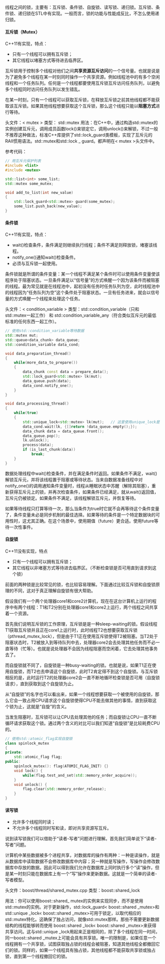 线程之间的锁，主要有：互斥锁、条件锁、自旋锁、读写锁、递归锁。互斥锁、条件锁、递归锁在STL中有实现。一般而言，锁的功能与性能成反比，不怎么使用递归锁。



#### 互斥锁（Mutex）

C++11有实现，特点：

- 只有一个线程可以拥有互斥锁；
- 其它线程以堵塞方式等待进去临界区。

互斥锁用于控制多个线程对他们之间**共享资源互斥访问**的一个信号量。也就是说是为了避免多个线程在某一时刻同时操作一个共享资源。例如线程池中的有多个空闲线程和一个任务队列。任何是一个线程都要使用互斥锁互斥访问任务队列，以避免多个线程同时访问任务队列以发生错乱。

在某一时刻，只有一个线程可以获取互斥锁，在释放互斥锁之前其他线程都不能获取该互斥锁。如果其他线程想要获取这个互斥锁，那么这个线程只能以**阻塞方式**进行等待。

头文件：< mutex > 
类型： std::mutex 
用法：在C++中，通过构造std::mutex的实例创建互斥元，调用成员函数lock()来锁定它，调用unlock()来解锁，不过一般不推荐这种做法，标准C++库提供了std::lock_guard类模板，实现了互斥元的RAII惯用语法。std::mutex和std::lock _ guard。都声明在< mutex >头文件中。

参考代码：

```cpp
// 用互斥元保护列表
#include <list>
#include <mutex>

std::list<int> some_list;
std::mutex some_mutex;

void add_to_list(int new_value)
{
    std::lock_guard<std::mutex> guard(some_mutex);
    some_list.push_back(new_value);
}
```



#### 条件锁

C++11有实现，特点：

- wait()检查条件，条件满足则继续执行线程；条件不满足则释放锁，堵塞该线程。
- notify_one()通知wait()检查条件。
- 必须与互斥锁一起使用。

条件锁就是所谓的条件变量：某一个线程不满足某个条件时可以使用条件变量使该程序处于阻塞状态。一旦条件满足以“信号量”的方式唤醒一个因为该条件而被阻塞的线程。最为常见就是在线程池中，起初没有任务时任务队列为空，此时线程池中的线程因为“任务队列为空”这个条件处于阻塞状态。一旦有任务进来，就会以信号量的方式唤醒一个线程来处理这个任务。

头文件：< condition_variable > 
类型：std::condition_variable（只和std::mutex一起工作） 和  std::condition_variable_any（符合类似互斥元的最低标准的任何东西一起工作）。

```cpp
// 使用std::condition_variable等待数据
std::mutex mut;
std::queue<data_chunk> data_queue;
std::condition_variable data_cond;

void data_preparation_thread()
{
    while(more_data_to_prepare())
    {
        data_chunk const data = prepare_data();
        std::lock_guard<std::mutex> lk(mut);
        data_queue.push(data);
        data_cond.notify_one();
    }
}

void data_processing_thread()
{
    while(true)
    {
        std::unique_lock<std::mutex> lk(mut);   // 这里使用unique_lock是为了后面方便解锁
        data_cond.wait(lk, {[]return !data_queue.empty();});
        data_chunk data = data_queue.front();
        data_queue.pop();
        lk.unlock();
        process(data);
        if (is_last_chunk(data))
            break;
    }
}
```

数据处理线程中wait()检查条件，并在满足条件时返回。如果条件不满足，wait()解锁互斥元，并将该线程置于阻塞或等待状态。当来自数据准备线程中对notify_one()的调用通知条件变量时，线程从睡眠状态中苏醒（解除其阻塞），重新获得互斥元上的锁，并再次检查条件，如果条件已经满足，就从wait()返回值，互斥元仍被锁定。如果条件不满足，该线程解锁互斥元，并恢复等待。

如果等待线程只打算等待一次，那么当条件为true时它就不会再等待这个条件变量了，条件变量未必是同步机制的最佳选择。如果等待的条件是一个特定数据块的可用性时，这尤其正确。在这个场景中，使用期值（future）更合适。使用future等待一次性事件。



#### 自旋锁

C++11没有实现，特点

- 只有一个线程可以拥有互斥锁；
- 其它线程以非堵塞方式等待进去临界区。（不断检查锁是否可用直到请求到这个锁）

前面的两种锁是比较常见的锁，也比较容易理解。下面通过比较互斥锁和自旋锁原理的不同，这对于真正理解自旋锁有很大帮助。

假设我们有一个两个处理器core1和core2计算机，现在在这台计算机上运行的程序中有两个线程：T1和T2分别在处理器core1和core2上运行，两个线程之间共享着一个资源。

首先我们说明互斥锁的工作原理，互斥锁是是一种sleep-waiting的锁。假设线程T1获取互斥锁并且正在core1上运行时，此时线程T2也想要获取互斥锁（pthread_mutex_lock），但是由于T1正在使用互斥锁使得T2被阻塞。当T2处于阻塞状态时，T2被放入到等待队列中去，处理器core2会去处理其他任务而不必一直等待（忙等）。也就是说处理器不会因为线程阻塞而空闲着，它去处理其他事务去了。

而自旋锁就不同了，自旋锁是一种busy-waiting的锁。也就是说，如果T1正在使用自旋锁，而T2也去申请这个自旋锁，此时T2肯定得不到这个自旋锁。与互斥锁相反的是，此时运行T2的处理器core2会一直不断地循环检查锁是否可用（自旋锁请求），直到获取到这个自旋锁为止。

从“自旋锁”的名字也可以看出来，如果一个线程想要获取一个被使用的自旋锁，那么它会一致占用CPU请求这个自旋锁使得CPU不能去做其他的事情，直到获取这个锁为止，这就是“自旋”的含义。

当发生阻塞时，互斥锁可以让CPU去处理其他的任务；而自旋锁让CPU一直不断循环请求获取这个锁。通过两个含义的对比可以我们知道“自旋锁”是比较耗费CPU的。

```cpp
// 使用std::atomic_flag实现自旋锁
class spinlock_mutex
{
private:
    std::atomic_flag flag;
public:
	spinlock_mutex(): flag(ATOMIC_FLAG_INIT) {}
	void lock() {
    	while(flag.test_and_set(std::memory_order_acquire));
	}
    void unlock() {
        flag.clear(std::memory_order_release);
    }
}
```



#### 读写锁

- 允许多个线程同时读；
- 不允许多个线程同时写和读，即对共享资源写互斥。

说到读写锁我们可以借助于“读者-写者”问题进行理解。首先我们简单说下“读者-写者”问题。

计算机中某些数据被多个进程共享，对数据库的操作有两种：一种是读操作，就是从数据库中读取数据不会修改数据库中内容；另一种就是写操作，写操作会修改数据库中存放的数据。因此可以得到我们允许在数据库上同时执行多个“读”操作，但是某一时刻只能在数据库上有一个“写”操作来更新数据。这就是一个简单的读者-写者模型。

头文件：boost/thread/shared_mutex.cpp 
类型：boost::shared_lock

用法：你可以使用boost::shared_ mutex的实例来实现同步，而不是使用std::mutex的实例。对于更新操作，std::lock_guard< boost::shared _mutex>和 std::unique _lock< boost::shared _mutex>可用于锁定，以取代相应的std::mutex特化。这确保了独占访问，就像std::mutex那样。那些不需要更新数据结构的线程能够转而使用 boost::shared _lock< boost::shared _mutex>来获得共享访问。这与std::unique _lock用起来正是相同的，除了多个线程在同一时间，同一boost::shared _mutex上可能会具有共享锁。唯一的限制是，如果任意一个线程拥有一个共享锁，试图获取独占锁的线程会被阻塞，知道其他线程全都撤回它们的锁。同样的，如果一个线程具有独占锁，其他线程都不能获取共享锁或独占锁，直到第一个线程撤回它的锁。
